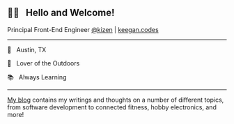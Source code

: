 ## 👋🏼 &nbsp; Hello and Welcome!

Principal Front-End Engineer [@kizen](https://github.com/kizen) | [keegan.codes](https://keegan.codes)

<hr>

🌵 &nbsp; Austin, TX

🌲 &nbsp; Lover of the Outdoors

📚 &nbsp; Always Learning

<hr>

[My blog](https://keegandonley.com/blog) contains my writings and thoughts on a number of different topics, from software development to connected fitness, hobby electronics, and more!
